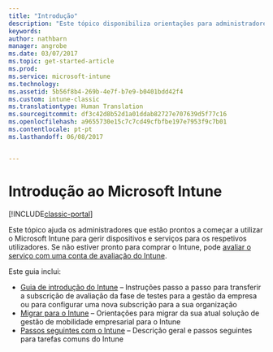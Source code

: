 ```yaml
---
title: "Introdução"
description: "Este tópico disponibiliza orientações para administradores prontos a implementar o Microsoft Intune no ambiente de produção empresarial que estão gerir."
keywords: 
author: nathbarn
manager: angrobe
ms.date: 03/07/2017
ms.topic: get-started-article
ms.prod: 
ms.service: microsoft-intune
ms.technology: 
ms.assetid: 5b56f8b4-269b-4e7f-b7e9-b0401bdd42f4
ms.custom: intune-classic
ms.translationtype: Human Translation
ms.sourcegitcommit: df3c42d8b52d1a01ddab82727e707639d5f77c16
ms.openlocfilehash: a9655730e15c7c7cd49cfbfbe197e7953f9c7b01
ms.contentlocale: pt-pt
ms.lasthandoff: 06/08/2017


---
```


# <a name="get-started-with-microsoft-intune"></a>Introdução ao Microsoft Intune

[!INCLUDE[classic-portal](../includes/classic-portal.md)]

Este tópico ajuda os administradores que estão prontos a começar a utilizar o Microsoft Intune para gerir dispositivos e serviços para os respetivos utilizadores. Se não estiver pronto para comprar o Intune, pode [avaliar o serviço com uma conta de avaliação do Intune](/intune-classic/understand-explore/mobile-device-management-trial-guide-microsoft-intune).

Este guia inclui:
- [Guia de introdução do Intune](/intune/setup-steps) – Instruções passo a passo para transferir a subscrição de avaliação da fase de testes para a gestão da empresa ou para configurar uma nova subscrição para a sua organização
- [Migrar para o Intune](/intune/migration-guide) – Orientações para migrar da sua atual solução de gestão de mobilidade empresarial para o Intune
- [Passos seguintes com o Intune](prevent-company-data-leaks-from-Office-365-mobile-apps.md) – Descrição geral e passos seguintes para tarefas comuns do Intune

